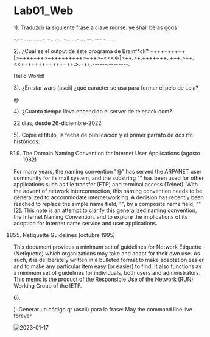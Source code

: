 # Lab01_Web

1). Traduzcir la siguiente frase a clave morse: ye shall be as gods 

-.-- .  ... .... .- .-.. .-..  -... .  .- ...  --. --- -.. ...

2). ¿Cuál es el output de éste programa de Brainf*ck?  ++++++++++[>+++++++>++++++++++>+++>+<<<<-]>++.>+.+++++++..+++.>++.<<+++++++++++++++.>.+++.------.--------.

Hello World!

3). ¿En star wars (ascii) ¿qué caracter se usa para formar el pelo de Leia?

@

4). ¿Cuanto tiempo lleva encendido el server de telehack.com?

22 dias, desde 26-diciembre-2022

5). Copie el titulo, la fecha de publicación y el primer parrafo de dos rfc históricos:

819. The Domain Naming Convention for Internet User Applications (agosto 1982)

For many years, the naming convention "<user>@<host>" has served the ARPANET user community for its mail system, and the substring "<host>" has been used for other 
applications such as file transfer (FTP) and terminal access (Telnet).  With the advent of network interconnection, this naming convention needs to be generalized to 
accommodate internetworking.  A decision has recently been reached to replace the simple name field, "<host>", by a composite name field, "<domain>" [2].  This note is 
an attempt to clarify this generalized naming convention, the Internet Naming Convention, and to explore the implications of its adoption for Internet name service and 
user applications.
  
1855. Netiquette Guidelines (octubre 1995)
  
This document provides a minimum set of guidelines for Network Etiquette (Netiquette) which organizations may take and adapt for their own use.  As such, it is 
deliberately written in a bulleted format to make adaptation easier and to make any particular item easy (or easier) to find.  It also functions as a minimum set of 
guidelines for individuals, both users and administrators.  This memo is the product of the Responsible Use of the Network (RUN) Working Group of the IETF.
  
6). 
  
). Generar un código qr (ascii) para la frase: May the command line live forever

![2023-01-17](https://user-images.githubusercontent.com/77686175/213055755-ffbdeb9a-5e34-4911-9e40-311915e2e461.png)
